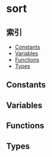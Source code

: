 
# sort

## 索引

- [Constants](#constants)
- [Variables](#variables)
- [Functions](#functions)
- [Types](#types)

## Constants

## Variables

## Functions

## Types
